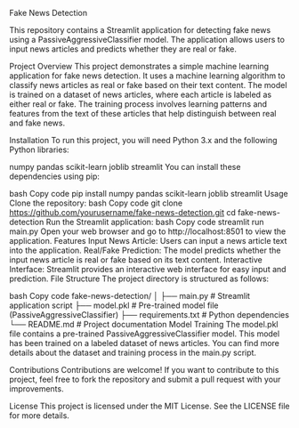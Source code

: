 Fake News Detection

This repository contains a Streamlit application for detecting fake news using a PassiveAggressiveClassifier model. The application allows users to input news articles and predicts whether they are real or fake.

Project Overview
This project demonstrates a simple machine learning application for fake news detection. It uses a machine learning algorithm to classify news articles as real or fake based on their text content. The model is trained on a dataset of news articles, where each article is labeled as either real or fake. The training process involves learning patterns and features from the text of these articles that help distinguish between real and fake news.

Installation
To run this project, you will need Python 3.x and the following Python libraries:

numpy
pandas
scikit-learn
joblib
streamlit
You can install these dependencies using pip:

bash
Copy code
pip install numpy pandas scikit-learn joblib streamlit
Usage
Clone the repository:
bash
Copy code
git clone https://github.com/yourusername/fake-news-detection.git
cd fake-news-detection
Run the Streamlit application:
bash
Copy code
streamlit run main.py
Open your web browser and go to http://localhost:8501 to view the application.
Features
Input News Article: Users can input a news article text into the application.
Real/Fake Prediction: The model predicts whether the input news article is real or fake based on its text content.
Interactive Interface: Streamlit provides an interactive web interface for easy input and prediction.
File Structure
The project directory is structured as follows:

bash
Copy code
fake-news-detection/
│
├── main.py            # Streamlit application script
├── model.pkl          # Pre-trained model file (PassiveAggressiveClassifier)
├── requirements.txt   # Python dependencies
└── README.md          # Project documentation
Model Training
The model.pkl file contains a pre-trained PassiveAggressiveClassifier model. This model has been trained on a labeled dataset of news articles. You can find more details about the dataset and training process in the main.py script.

Contributions
Contributions are welcome! If you want to contribute to this project, feel free to fork the repository and submit a pull request with your improvements.

License
This project is licensed under the MIT License. See the LICENSE file for more details.

